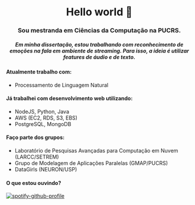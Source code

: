 <h1 align="center">Hello world 👋</h1>
<h3 align="center">Sou mestranda em Ciências da Computação na PUCRS. </h3>
<h5 align="center">Em minha dissertação, estou trabalhando com reconhecimento de emoções na fala em ambiente de streaming. Para isso, a ideia é utilizar features de áudio e de texto. </h5>


<h4 align="left">Atualmente trabalho com:</h4>

- Processamento de Linguagem Natural

<h4 align="left">Já trabalhei com desenvolvimento web utilizando:</h4>

- NodeJS, Python, Java
- AWS (EC2, RDS, S3, EBS)
- PostgreSQL, MongoDB

<h4 align="left">Faço parte dos grupos:</h4>

- Laboratório de Pesquisas Avançadas para Computação em Nuvem (LARCC/SETREM)
- Grupo de Modelagem de Aplicações Paralelas (GMAP/PUCRS)
- DataGirls (NEURON/USP)

<h4 align="left">O que estou ouvindo?</h4>

[![spotify-github-profile](https://spotify-github-profile.vercel.app/api/view?uid=rarigudi&cover_image=true&theme=novatorem&bar_color=22b925&bar_color_cover=false)](https://github.com/kittinan/spotify-github-profile)
